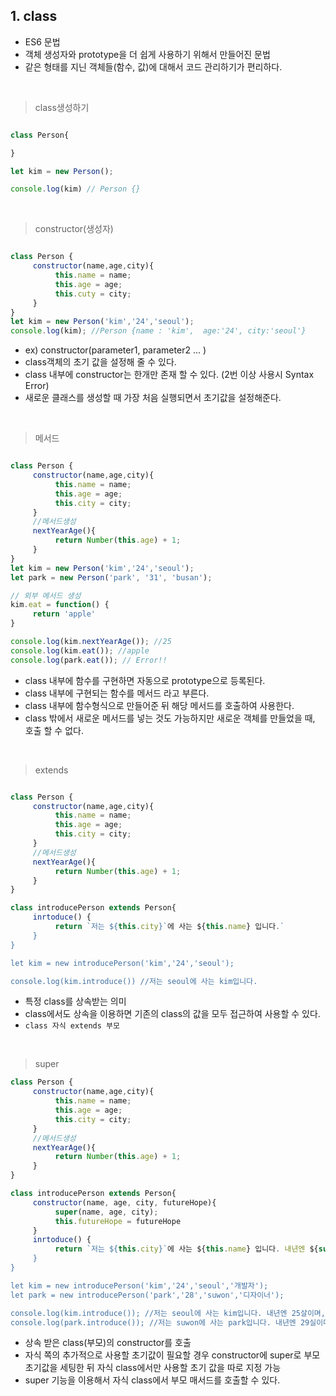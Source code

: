 ## 1. class
- ES6 문법
- 객체 생성자와 prototype을 더 쉽게 사용하기 위해서 만들어진 문법
- 같은 형태를 지닌 객체들(함수, 값)에 대해서 코드 관리하기가 편리하다.

<br>

> class생성하기
```javascript

class Person{

}

let kim = new Person();

console.log(kim) // Person {}  

```

<br>

> constructor(생성자)

```javascript

class Person {
     constructor(name,age,city){
          this.name = name;
          this.age = age;
          this.cuty = city;
     }
}
let kim = new Person('kim','24','seoul');
console.log(kim); //Person {name : 'kim',  age:'24', city:'seoul'}

```
- ex) constructor(parameter1, parameter2 ... )
- class객체의 초기 값을 설정해 줄 수 있다. 
- class 내부에 constructor는 한개만 존재 할 수 있다. (2번 이상 사용시 Syntax Error)
- 새로운 클래스를 생성할 때 가장 처음 실행되면서 초기값을 설정해준다.

<br>

> 메서드

```javascript

class Person {
     constructor(name,age,city){
          this.name = name;
          this.age = age;
          this.city = city;
     }
     //메서드생성
     nextYearAge(){
          return Number(this.age) + 1;
     }
}
let kim = new Person('kim','24','seoul');
let park = new Person('park', '31', 'busan'); 

// 외부 메서드 생성 
kim.eat = function() {
     return 'apple'
}

console.log(kim.nextYearAge()); //25
console.log(kim.eat()); //apple
console.log(park.eat()); // Error!!

```
- class 내부에 함수를 구현하면 자동으로 prototype으로 등록된다.
- class 내부에 구현되는 함수를 메서드 라고 부른다.
- class 내부에 함수형식으로 만들어준 뒤 해당 메서드를 호출하여 사용한다. 
- class 밖에서 새로운 메서드를 넣는 것도 가능하지만 새로운 객체를 만들었을 때, 호출 할 수 없다.

<br>

> extends
```javascript

class Person {
     constructor(name,age,city){
          this.name = name;
          this.age = age;
          this.city = city;
     }
     //메서드생성
     nextYearAge(){
          return Number(this.age) + 1;
     }
}

class introducePerson extends Person{
     inrtoduce() {
          return `저는 ${this.city}`에 사는 ${this.name} 입니다.`
     }
}

let kim = new introducePerson('kim','24','seoul');

console.log(kim.introduce()) //저는 seoul에 사는 kim입니다.
```
- 특정 class를 상속받는 의미
- class에서도 상속을 이용하면 기존의 class의 값을 모두 접근하여 사용할 수 있다.
- ```class 자식 extends 부모```

<br>

> super

```javascript
class Person {
     constructor(name,age,city){
          this.name = name;
          this.age = age;
          this.city = city;
     }
     //메서드생성
     nextYearAge(){
          return Number(this.age) + 1;
     }
}

class introducePerson extends Person{
     constructor(name, age, city, futureHope){
          super(name, age, city);
          this.futureHope = futureHope
     }
     inrtoduce() {
          return `저는 ${this.city}`에 사는 ${this.name} 입니다. 내년엔 ${super.nextYearAge()}살이며, 장래희망은 ${this.futureHope}입니다.`
     }
}

let kim = new introducePerson('kim','24','seoul','개발자');
let park = new introducePerson('park','28','suwon','디자이너');

console.log(kim.introduce()); //저는 seoul에 사는 kim입니다. 내년엔 25살이며, 장래희망은 개발자입니다.
console.log(park.introduce()); //저는 suwon에 사는 park입니다. 내년엔 29실이며, 장래희망은 디자이너입니다.


```

- 상속 받은 class(부모)의 constructor를 호출 
- 자식 쪽의 추가적으로 사용할 초기값이 필요할 경우 constructor에 super로 부모 초기값을 세팅한 뒤 자식 class에서만 사용할 초기 값을 따로 지정 가능
- super 기능을 이용해서 자식 class에서 부모 매서드를 호출할 수 있다. 







